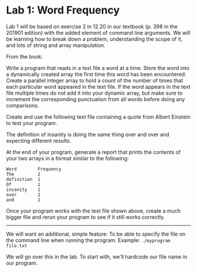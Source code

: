 # Lab 1: Word Frequency

Lab 1 will be based on exercise 2 in 12.20 in our textbook (p. 398 in the 201901 edition) with the added element of command line arguments. We will be learning how to break down a problem, understanding the scope of it, and lots of string and array manipulation.

From the book:

Write a program that reads in a text file a word at a time. Store the word into a dynamically created array the first time this word has been encountered. Create a parallel integer array to hold a count of the number of times that each particular word appeared in the text file. If the word appears in the text file multiple times do not add it into your dynamic array, but make sure to increment the corresponding punctuation from all words before doing any comparisons.

Create and use the following text file containing a quote from Albert Einstein to test your program.

The definition of insanity is doing the same thing over and over and expecting different results.

At the end of your program, generate a report that prints the contents of your two arrays in a format similar to the following:

```
Word        Frequency
The         2
definition  1
Of          1
insanity    1
over        2
and         2
```

Once your program works with the test file shown above, create a much bigger file and rerun your program to see if it still works correctly.

-----------

We will want an additional, simple feature: To be able to specify the file on the command line when running the program. Example: `./myprogram file.txt`

We will go over this in the lab. To start with, we'll hardcode our file name in our program.

